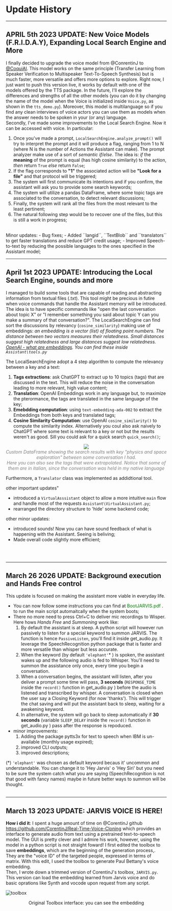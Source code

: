 # Update History
---
## APRIL 5th 2023 UPDATE: New Voice Models (F.R.I.D.A.Y), Expanding Local Search Engine and More
I finally decided to upgrade the voice model from @ConrentinJ to [@CoquiAI](https://github.com/coqui-ai/tts). This model works on the same principle (Transfer Learning from Speaker Verification to Multispeaker Text-To-Speech Synthesis) but is much faster, more versatile and offers more options to explore. Right now, I just want to push this version live, it works by default with one of the models offered by the TTS package. In the future, I'll explore the differences and strengths of all the other models (you can do it by changing the name of the model when the Voice is initialized inside ``Voice.py``, as shown in the ``tts_demo.py``). Moreover, this model is multilanguage so if you find any clean interviews of voice actors you can use them as models when the answer needs to be spoken in your (or any) language.
<br>
Secondly, I've made some improvements to the Local Search Engine. Now it can be accessed with voice. In particular:

 1. Once you've made a prompt, ```LocalSearchEngine.analyze_prompt()``` will try to interpret the prompt and it will produce a flag, ranging from 1 to N (where N is the number of Actions the Assistant can make). The prompt analyzer make use of a sort of *semantic if/else*. The idea is: *if* the **meaning** of the prompt is equal (has high cosine similarity) to the action, *then* return ```True``` *else* return ```False```; 
 2. If the flag corresponds to **"1"** the associated action will be **"Look for a file"** and that protocol will be triggered;
 3. The system will first communicate its intentions and if you confirm, the assistant will ask you to provide some search keywords;
 4. The system will utilize a pandas DataFrame, where some topic tags are associated to the conversation, to detect relevant discussions;
 5. Finally, the system will rank all the files from the most relevant to the least pertinent;
 6. The natural following step would be to recover one of the files, but this is still a work in progress;
<br>
Minor updates:
 - Bug fixes;
 - Added ``langid``, ``TextBlob`` and ``translators`` to get faster translations and reduce GPT credit usage;
 - Improved Speech-to-text by reducing the possible languages to the ones specified in the Assistant model;
<br>

---
## April 1st 2023 UPDATE: Introducing the Local Search Engine, sounds and more
I managed to build some tools that are capable of reading and abstracting information from textual files (.txt). This tool might be precious in futire when voice commands that handle the Assistant memory will be introduced. The idea is to have specific commands like "open the last conversation about topic X" or "I remember something you said about topic Y can you make a summary of that conversation?". The LocalSearchEngine can find sort the discussions by relevancy (``cosine_similarity``) making use of embeddings: *an embedding is a vector (list) of floating point numbers. The distance between two vectors measures their relatedness. Small distances suggest high relatedness and large distances suggest low relatedness. [OpenAI - what are embeddings](https://platform.openai.com/docs/guides/embeddings/what-are-embeddings). You can find these inside ``Assistant\tools.py``*

The LocalSearchEngine adopt a 4 step algorithm to compute the relevancy between a key and a text:
1. **Tags extractions**: ask ChatGPT to extract up to 10 topics (tags) that are discussed in the text. This will reduce the noise in the conversation leading to more relevant, high value content;
2. **Translation**: OpenAI Embeddings work in any language but, to maximize the pterormance, the tags are translated in the same language of the key;
3. **Emebdding computation**: using ``text-embedding-ada-002`` to extract the Embeddings from both keys and translated tags;
4. **Cosine Similarity Computation**: use OpenAI ``cosine_similarity()`` to compute the similarity index. Alternatively you coul also ask naively to ChatGPT where some text is relevant to a key or not but the results weren't as good. Sill you could ask for a quick search ``quick_search()``;

<p align="center">
  <img src="https://user-images.githubusercontent.com/49094051/229243205-337b7bfa-2e7b-43b1-a770-62b524367dc6.PNG" /><br>
  <i><span style="color:grey">Custom DataFrame showing the search results with key "physics and space exploration" between some conversation I had.<br> Here you can also see the tags that were extrapolated. Notice that some of them are in italian, since the conversation was held in my native language </span></i> 
 </p>


Furthermore, a ``Translator`` class was implemented as addidtional tool. 

other important updates"
- introduced a ``VirtualAsssistant`` object to allow a more intuitive ``main`` flow and handle most of the requests ``Assistant\VirtualAssistant.py``;
- rearranged the directory structure to 'hide' some backend code;

other minor updates:
- introduced sounds! Now you can have sound feedback of what is happening with the Assistant. Seeing is beliving;
- Made overall code slightly more efficient; 
<br>
<br>

---
## March 26 2026 UPDATE: Background execution and Hands Free control
This update is focused on making the assistant more viable in everyday life. 
 - You can now follow some instructions you can find at <span style="color:green"> BootJARVIS.pdf </span>. to run the main script automaitcally when the system boots;
 - There no more need to press Ctrl+C to deliver mic recordings to Wisper. Here hows *Hands Free* and *Summoning* work like:
    1. By default the assistant is at sleep. A python script will however run passively to listen for a special keyword to summon JARVIS. The function is hence ```PassiveListen```, you'll find it inside get_audio.py. It leverage the SpeechRecognition python package that is faster and more versatile than whisper but less accurate. 
    2. When the keyword (by default ```'elephant'```* ) is spoken, the assistant wakes up and the following audio is fed to Whisper. You'll need to summon the assistance only once, every time you begin a conversation.
    3. When a conversation begins, the assistant will listen, after you deliver a prompt some time will pass, **3 seconds** (```RESPONSE_TIME``` inside the ```record()``` function in get_audio.py ) before the audio is listened and transcribed by whisper. A conversation is closed when the user say a Closing Keyword (for now 'thanks'). This will trigger the chat saving and will put the assistant back to sleep, waiting for a awakening keyword. 
    4. In alternative, the system will go back to sleep automatically if **30 seconds** (variable ```SLEEP_DELAY``` inside the ```record()``` function in get_audio.py ) pass after the response is repoduced.
 - minor improvements:
    1. Adding the package pytts3x for text to speech when IBM is un-available (monthly usage expired);
    2. improved CLI outputs;
    3. improved descriptions;

(*) ```'elephant'``` was chosen as default keyword becaus it' uncommon and understandable. You can change it to 'Hey Jarvis' o 'Hey Siri' but you need to be sure the system catch what you are saying (SpeechRecognition is not that good with fancy names) maybe in future better ways to summon will be thought.
<br>
<br>

---
## March 13 2023 UPDATE: JARVIS VOICE IS HERE!
**How i did it**: I spent a huge amount of time on @CorentinJ github https://github.com/CorentinJ/Real-Time-Voice-Cloning which provides an interface to generate audio from text using a pretrained text-to-speech model. The GUI is pretty clever and I admire his work, however, using the model in a python script is not straight foward! I first edited the toolbox to save **embeddings**, which are the beginning of  the generation process,. They are the "voice ID" of the targeted people, expressed in terms of matrix. With this edit, I used the toolbox to generate Paul Bettany's voice embedding. <br>
Then, I wrote down a trimmed version of CorentinJ's toolbox, `JARVIS.py`. This version can load the embedding learned from Jarvis voice and do basic oprations like Synth and vocode upon request from any script. 

![toolbox](https://user-images.githubusercontent.com/49094051/224836993-ee7b4964-e518-46f4-85b1-b25f48f1a78c.PNG)
<p align="center"> Original Toolbox interface: you can see the embedding </p>

